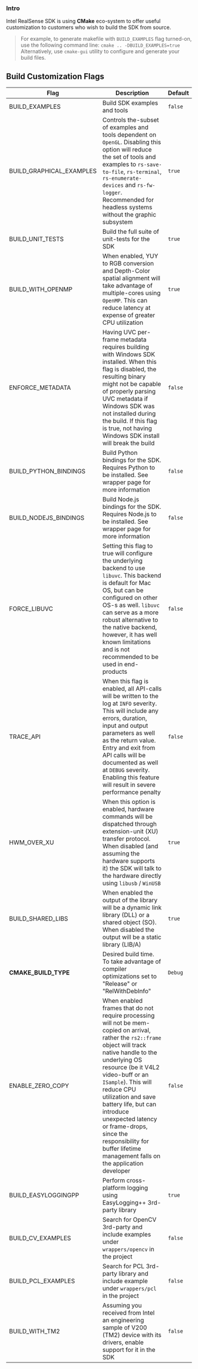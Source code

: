 ### Intro
Intel RealSense SDK is using **CMake** eco-system to offer useful customization to customers who wish to build the SDK from source.  
> For example, to generate makefile with `BUILD_EXAMPLES` flag turned-on, use the following command line:
`cmake .. -DBUILD_EXAMPLES=true`
Alternatively, use `cmake-gui` utility to configure and generate your build files.

## Build Customization Flags
| Flag  | Description | Default |
| ------------- | ------------- |----
| BUILD_EXAMPLES  | Build SDK examples and tools |`false`|
| BUILD_GRAPHICAL_EXAMPLES  | Controls the-subset of examples and tools dependent on `OpenGL`. Disabling this option will reduce the set of tools and examples to `rs-save-to-file`, `rs-terminal`, `rs-enumerate-devices` and `rs-fw-logger`. Recommended for headless systems without the graphic subsystem | `true`|
|BUILD_UNIT_TESTS| Build the full suite of unit-tests for the SDK|`true`|
|BUILD_WITH_OPENMP| When enabled, YUY to RGB conversion and Depth-Color spatial alignment will take advantage of multiple-cores using `OpenMP`. This can reduce latency at expense of greater CPU utilization|`true`|
| ENFORCE_METADATA | Having UVC per-frame metadata requires building with Windows SDK installed. When this flag is disabled, the resulting binary might not be capable of properly parsing UVC metadata if Windows SDK was not installed during the build. If this flag is true, not having Windows SDK install will break the build | `false`|
|BUILD_PYTHON_BINDINGS|Build Python bindings for the SDK. Requires Python to be installed. See wrapper page for more information|`false`|
|BUILD_NODEJS_BINDINGS|Build Node.js bindings for the SDK. Requires Node.js to be installed. See wrapper page for more information|`false`|
|FORCE_LIBUVC|Setting this flag to true will configure the underlying backend to use `libuvc`. This backend is default for Mac OS, but can be configured on other OS-s as well. `libuvc` can serve as a more robust alternative to the native backend, however, it has well known limitations and is not recommended to be used in end-products|`false`|
|TRACE_API|When this flag is enabled, all API-calls will be written to the log at `INFO` severity. This will include any errors, duration, input and output parameters as well as the return value. Entry and exit from API calls will be documented as well at `DEBUG` severity. Enabling this feature will result in severe performance penalty|`false`|
|HWM_OVER_XU|When this option is enabled, hardware commands will be dispatched through extension-unit (XU) transfer protocol. When disabled (and assuming the hardware supports it) the SDK will talk to the hardware directly using `libusb` / `WinUSB`|`true`|
|BUILD_SHARED_LIBS| When enabled the output of the library will be a dynamic link library (DLL) or a shared object (SO). When disabled the output will be a static library (LIB/A)|`true`|
|**CMAKE_BUILD_TYPE**|Desired build time. To take advantage of compiler optimizations set to "Release" or "RelWithDebInfo"|`Debug`|
|ENABLE_ZERO_COPY| When enabled frames that do not require processing will not be mem-copied on arrival, rather the `rs2::frame` object will track native handle to the underlying OS resource (be it V4L2 video-buff or an `ISample`). This will reduce CPU utilization and save battery life, but can introduce unexpected latency or frame-drops, since the responsibility for buffer lifetime management falls on the application developer|`false`|
|BUILD_EASYLOGGINGPP|Perform cross-platform logging using EasyLogging++ 3rd-party library|`true`|
|BUILD_CV_EXAMPLES|Search for OpenCV 3rd-party and include examples under `wrappers/opencv` in the project|`false`|
|BUILD_PCL_EXAMPLES|Search for PCL 3rd-party library and include example under `wrappers/pcl` in the project|`false`|
|BUILD_WITH_TM2|Assuming you received from Intel an engineering sample of V200 (TM2) device with its drivers, enable support for it in the SDK|`false`|
